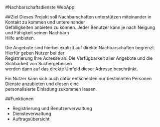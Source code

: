 #Nachbarschaftsdienste WebApp

##Ziel
Dieses Projekt soll Nachbarschaften unterstützen miteinander in Kontakt zu kommen und untereinander  
Gefälligkeiten anbieten zu können. Jeder Benutzer kann je nach Neigung und Fähigkeit seinen Nachbarn  
Hilfe anbieten. 

Die Angebote sind hierbei explizit auf direkte Nachbarschaften begrenzt. Hierfür geben Nutzer bei der  
Registrierung Ihre Adresse an. Die Verfügbarkeit aller Angebote und die Sichbarkeit von Suchergebnisen  
werden dann auf das direkte Umfeld dieser Adresse beschränkt.

Ein Nutzer kann sich auch dafür entscheiden nur bestimmten Personen Dienste anzubieten und diesen eine  
personalisierte Einladung zukommen lassen. 

##Funktionen
* Registrierung und Benutzerverwaltung
* Diensteverwaltung
* Auftragsübersicht